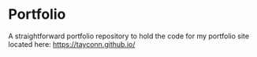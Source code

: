 # Portfolio

A straightforward portfolio repository to hold the code for my portfolio site located here: https://tayconn.github.io/ 

